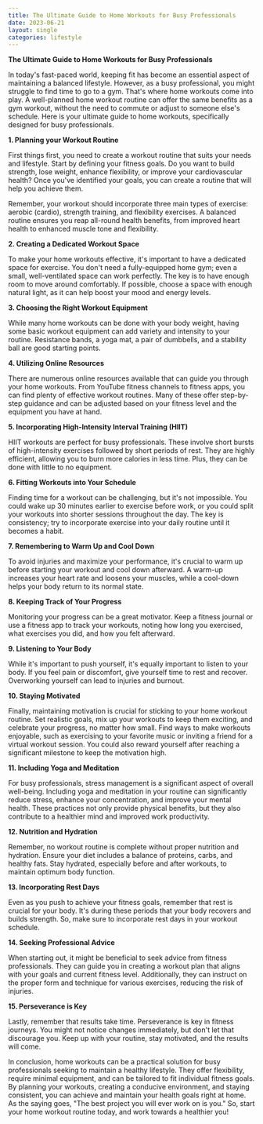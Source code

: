 ```yaml
---
title: The Ultimate Guide to Home Workouts for Busy Professionals
date: 2023-06-21
layout: single
categories: lifestyle
---
```

**The Ultimate Guide to Home Workouts for Busy Professionals**

In today's fast-paced world, keeping fit has become an essential aspect of maintaining a balanced lifestyle. However, as a busy professional, you might struggle to find time to go to a gym. That's where home workouts come into play. A well-planned home workout routine can offer the same benefits as a gym workout, without the need to commute or adjust to someone else's schedule. Here is your ultimate guide to home workouts, specifically designed for busy professionals.

**1. Planning your Workout Routine**

First things first, you need to create a workout routine that suits your needs and lifestyle. Start by defining your fitness goals. Do you want to build strength, lose weight, enhance flexibility, or improve your cardiovascular health? Once you've identified your goals, you can create a routine that will help you achieve them.

Remember, your workout should incorporate three main types of exercise: aerobic (cardio), strength training, and flexibility exercises. A balanced routine ensures you reap all-round health benefits, from improved heart health to enhanced muscle tone and flexibility.

**2. Creating a Dedicated Workout Space**

To make your home workouts effective, it's important to have a dedicated space for exercise. You don't need a fully-equipped home gym; even a small, well-ventilated space can work perfectly. The key is to have enough room to move around comfortably. If possible, choose a space with enough natural light, as it can help boost your mood and energy levels.

**3. Choosing the Right Workout Equipment**

While many home workouts can be done with your body weight, having some basic workout equipment can add variety and intensity to your routine. Resistance bands, a yoga mat, a pair of dumbbells, and a stability ball are good starting points.

**4. Utilizing Online Resources**

There are numerous online resources available that can guide you through your home workouts. From YouTube fitness channels to fitness apps, you can find plenty of effective workout routines. Many of these offer step-by-step guidance and can be adjusted based on your fitness level and the equipment you have at hand.

**5. Incorporating High-Intensity Interval Training (HIIT)**

HIIT workouts are perfect for busy professionals. These involve short bursts of high-intensity exercises followed by short periods of rest. They are highly efficient, allowing you to burn more calories in less time. Plus, they can be done with little to no equipment.

**6. Fitting Workouts into Your Schedule**

Finding time for a workout can be challenging, but it's not impossible. You could wake up 30 minutes earlier to exercise before work, or you could split your workouts into shorter sessions throughout the day. The key is consistency; try to incorporate exercise into your daily routine until it becomes a habit.

**7. Remembering to Warm Up and Cool Down**

To avoid injuries and maximize your performance, it's crucial to warm up before starting your workout and cool down afterward. A warm-up increases your heart rate and loosens your muscles, while a cool-down helps your body return to its normal state.

**8. Keeping Track of Your Progress**

Monitoring your progress can be a great motivator. Keep a fitness journal or use a fitness app to track your workouts, noting how long you exercised, what exercises you did, and how you felt afterward.

**9. Listening to Your Body**

While it's important to push yourself, it's equally important to listen to your body. If you feel pain or discomfort, give yourself time to rest and recover. Overworking yourself can lead to injuries and burnout.

**10. Staying Motivated**

Finally, maintaining motivation is crucial for sticking to your home workout routine. Set realistic goals, mix up your workouts to keep them exciting, and celebrate your progress, no matter how small. Find ways to make workouts enjoyable, such as exercising to your favorite music or inviting a friend for a virtual workout session. You could also reward yourself after reaching a significant milestone to keep the motivation high.

**11. Including Yoga and Meditation**

For busy professionals, stress management is a significant aspect of overall well-being. Including yoga and meditation in your routine can significantly reduce stress, enhance your concentration, and improve your mental health. These practices not only provide physical benefits, but they also contribute to a healthier mind and improved work productivity.

**12. Nutrition and Hydration**

Remember, no workout routine is complete without proper nutrition and hydration. Ensure your diet includes a balance of proteins, carbs, and healthy fats. Stay hydrated, especially before and after workouts, to maintain optimum body function.

**13. Incorporating Rest Days**

Even as you push to achieve your fitness goals, remember that rest is crucial for your body. It's during these periods that your body recovers and builds strength. So, make sure to incorporate rest days in your workout schedule.

**14. Seeking Professional Advice**

When starting out, it might be beneficial to seek advice from fitness professionals. They can guide you in creating a workout plan that aligns with your goals and current fitness level. Additionally, they can instruct on the proper form and technique for various exercises, reducing the risk of injuries.

**15. Perseverance is Key**

Lastly, remember that results take time. Perseverance is key in fitness journeys. You might not notice changes immediately, but don't let that discourage you. Keep up with your routine, stay motivated, and the results will come.

In conclusion, home workouts can be a practical solution for busy professionals seeking to maintain a healthy lifestyle. They offer flexibility, require minimal equipment, and can be tailored to fit individual fitness goals. By planning your workouts, creating a conducive environment, and staying consistent, you can achieve and maintain your health goals right at home. As the saying goes, "The best project you will ever work on is you." So, start your home workout routine today, and work towards a healthier you!